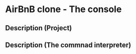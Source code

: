 # AirBnB clone - The console
## Description (Project)
<!-- Not done -->

## Description (The commnad interpreter)
<!-- Not done -->
